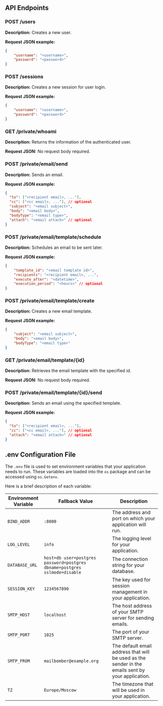 ## API Endpoints


### POST /users

**Description:** Creates a new user.

**Request JSON example:**
```json
{ 
    "username": "<username>",
    "password": "<password>"
}
```


### POST /sessions

**Description:** Creates a new session for user login.

**Request JSON example:**
```json
{
    "username": "<username>",
    "password": "<password>"
} 
```


### GET /private/whoami

**Description:** Returns the information of the authenticated user.

**Request JSON:** No request body required.


### POST /private/email/send

**Description:** Sends an email.

**Request JSON example:**
```json
{
  "to": ["<recipient email>, ..."],
  "cc": ["<cc email>, ..."], // optional 
  "subject": "<email subject>",
  "body": "<email body>",
  "bodyType": "<email type>",
  "attach": "<email attach>" // optional 
}
```


### POST /private/email/template/schedule

**Description:** Schedules an email to be sent later.

**Request JSON example:**
```json
{ 
    "template_id": "<email template id>",
    "recipients": "<recipient email>, ...",
    "execute_after": "<datetime>",
    "execution_period": "<hours>" // optional 
}
```


### POST /private/email/template/create

**Description:** Creates a new email template.

**Request JSON example:**
```json
{ 
    "subject": "<email subject>",
    "body": "<email body>",
    "bodyType": "<email type>"
}
```


### GET /private/email/template/{id}

**Description:** Retrieves the email template with the specified id.

**Request JSON:** No request body required.


### POST /private/email/template/{id}/send

**Description:** Sends an email using the specified template.

**Request JSON example:**
```json
{
  "to": ["<recipient email>, ..."],
  "cc": ["<cc email>, ..."], // optional
  "attach": "<email attach>" // optional 
}
```

## .env Configuration File

The `.env` file is used to set environment variables that your application needs to run. These variables are loaded into
the `os` package and can be accessed using `os.Getenv`.

Here is a brief description of each variable:

| Environment Variable | Fallback Value                                                            | Description                                                                                       |
|----------------------|---------------------------------------------------------------------------|---------------------------------------------------------------------------------------------------|
| `BIND_ADDR`          | `:8080`                                                                   | The address and port on which your application will run.                                          |
| `LOG_LEVEL`          | `info`                                                                    | The logging level for your application.                                                           |
| `DATABASE_URL`       | `host=db user=postgres password=postgres dbname=postgres sslmode=disable` | The connection string for your database.                                                          |
| `SESSION_KEY`        | `1234567890`                                                              | The key used for session management in your application.                                          |
| `SMTP_HOST`          | `localhost`                                                               | The host address of your SMTP server for sending emails.                                          |
| `SMTP_PORT`          | `1025`                                                                    | The port of your SMTP server.                                                                     |
| `SMTP_FROM`          | `mailbomber@example.org`                                                  | The default email address that will be used as the sender in the emails sent by your application. |
| `TZ`                 | `Europe/Moscow`                                                           | The timezone that will be used in your application.                                               |
